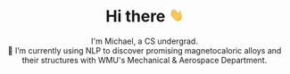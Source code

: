 <h1 align="center">
  Hi there <img src="https://github.com/WMUStudent21/WMUStudent21/blob/main/wave.gif" height="25"/>
</h1>
<p align="center">
  I'm Michael, a CS undergrad. <br>
  🔭 I’m currently using NLP to discover promising magnetocaloric alloys and their structures with WMU's Mechanical & Aerospace Department.
 </p>

<!--
**WMUStudent21/WMUStudent21** is a ✨ _special_ ✨ repository because its `README.md` (this file) appears on your GitHub profile.

Here are some ideas to get you started:

- 🔭 I’m currently working on ...
- 🌱 I’m currently learning ...
- 👯 I’m looking to collaborate on ...
- 🤔 I’m looking for help with ...
- 💬 Ask me about ...
- 📫 How to reach me: ...
- 😄 Pronouns: ...
- ⚡ Fun fact: ...
-->
